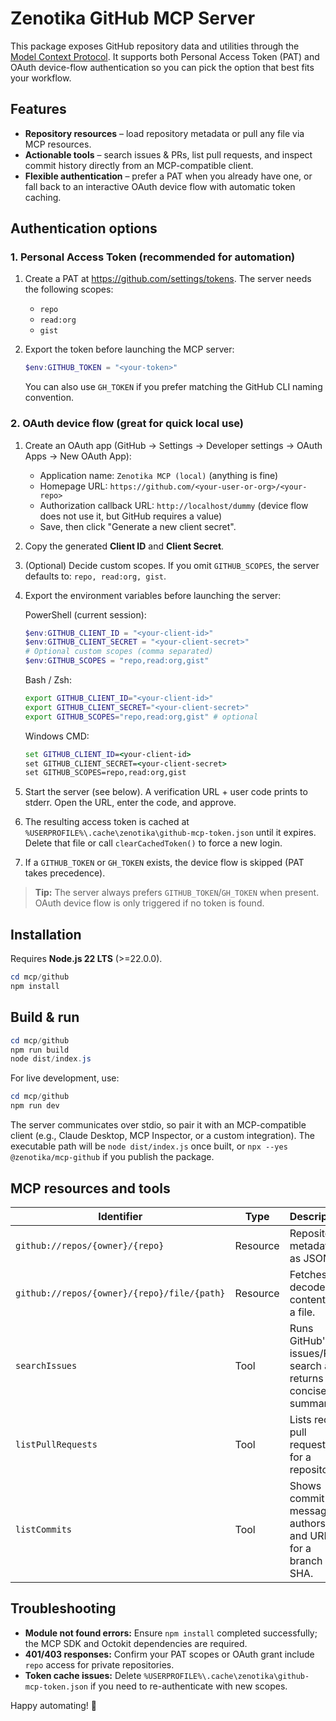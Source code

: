 # Zenotika GitHub MCP Server

This package exposes GitHub repository data and utilities through the [Model Context Protocol](https://modelcontextprotocol.io/). It supports both Personal Access Token (PAT) and OAuth device-flow authentication so you can pick the option that best fits your workflow.

## Features

- **Repository resources** – load repository metadata or pull any file via MCP resources.
- **Actionable tools** – search issues & PRs, list pull requests, and inspect commit history directly from an MCP-compatible client.
- **Flexible authentication** – prefer a PAT when you already have one, or fall back to an interactive OAuth device flow with automatic token caching.

## Authentication options

### 1. Personal Access Token (recommended for automation)

1. Create a PAT at <https://github.com/settings/tokens>. The server needs the following scopes:
   - `repo`
   - `read:org`
   - `gist`
2. Export the token before launching the MCP server:

   ```powershell
   $env:GITHUB_TOKEN = "<your-token>"
   ```

   You can also use `GH_TOKEN` if you prefer matching the GitHub CLI naming convention.

### 2. OAuth device flow (great for quick local use)

1. Create an OAuth app (GitHub → Settings → Developer settings → OAuth Apps → New OAuth App):
   - Application name: `Zenotika MCP (local)` (anything is fine)
   - Homepage URL: `https://github.com/<your-user-or-org>/<your-repo>`
   - Authorization callback URL: `http://localhost/dummy` (device flow does not use it, but GitHub requires a value)
   - Save, then click "Generate a new client secret".
2. Copy the generated **Client ID** and **Client Secret**.
3. (Optional) Decide custom scopes. If you omit `GITHUB_SCOPES`, the server defaults to: `repo, read:org, gist`.
4. Export the environment variables before launching the server:

   PowerShell (current session):
   ```powershell
   $env:GITHUB_CLIENT_ID = "<your-client-id>"
   $env:GITHUB_CLIENT_SECRET = "<your-client-secret>"
   # Optional custom scopes (comma separated)
   $env:GITHUB_SCOPES = "repo,read:org,gist"
   ```

   Bash / Zsh:
   ```bash
   export GITHUB_CLIENT_ID="<your-client-id>"
   export GITHUB_CLIENT_SECRET="<your-client-secret>"
   export GITHUB_SCOPES="repo,read:org,gist" # optional
   ```

   Windows CMD:
   ```cmd
   set GITHUB_CLIENT_ID=<your-client-id>
   set GITHUB_CLIENT_SECRET=<your-client-secret>
   set GITHUB_SCOPES=repo,read:org,gist
   ```

5. Start the server (see below). A verification URL + user code prints to stderr. Open the URL, enter the code, and approve.
6. The resulting access token is cached at `%USERPROFILE%\.cache\zenotika\github-mcp-token.json` until it expires. Delete that file or call `clearCachedToken()` to force a new login.
7. If a `GITHUB_TOKEN` or `GH_TOKEN` exists, the device flow is skipped (PAT takes precedence).

> **Tip:** The server always prefers `GITHUB_TOKEN`/`GH_TOKEN` when present. OAuth device flow is only triggered if no token is found.

## Installation

Requires **Node.js 22 LTS** (>=22.0.0).

```powershell
cd mcp/github
npm install
```

## Build & run

```powershell
cd mcp/github
npm run build
node dist/index.js
```

For live development, use:

```powershell
cd mcp/github
npm run dev
```

The server communicates over stdio, so pair it with an MCP-compatible client (e.g., Claude Desktop, MCP Inspector, or a custom integration). The executable path will be `node dist/index.js` once built, or `npx --yes @zenotika/mcp-github` if you publish the package.

## MCP resources and tools

| Identifier | Type | Description |
| --- | --- | --- |
| `github://repos/{owner}/{repo}` | Resource | Repository metadata as JSON. |
| `github://repos/{owner}/{repo}/file/{path}` | Resource | Fetches the decoded contents of a file. |
| `searchIssues` | Tool | Runs GitHub's issues/PR search and returns a concise summary. |
| `listPullRequests` | Tool | Lists recent pull requests for a repository. |
| `listCommits` | Tool | Shows commit messages, authors, and URLs for a branch or SHA. |

## Troubleshooting

- **Module not found errors:** Ensure `npm install` completed successfully; the MCP SDK and Octokit dependencies are required.
- **401/403 responses:** Confirm your PAT scopes or OAuth grant include `repo` access for private repositories.
- **Token cache issues:** Delete `%USERPROFILE%\.cache\zenotika\github-mcp-token.json` if you need to re-authenticate with new scopes.

Happy automating! 🎯
